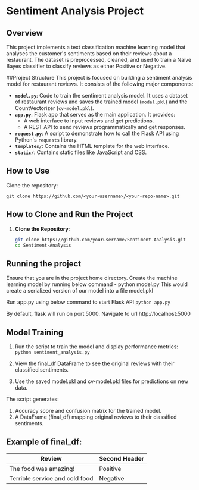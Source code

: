 # Sentiment Analysis Project

## Overview
This project implements a text classification machine learning model that analyses the customer's sentiments based on their reviews about a restaurant.  The dataset is preprocessed, cleaned, and used to train a Naive Bayes classifier to classify reviews as either Positive or Negative.

##Project Structure
This project is focused on building a sentiment analysis model for restaurant reviews. It consists of the following major components:

- **`model.py`**: Code to train the sentiment analysis model. It uses a dataset of restaurant reviews and saves the trained model (`model.pkl`) and the CountVectorizer (`cv-model.pkl`).
- **`app.py`**: Flask app that serves as the main application. It provides:
  - A web interface to input reviews and get predictions.
  - A REST API to send reviews programmatically and get responses.
- **`request.py`**: A script to demonstrate how to call the Flask API using Python's `requests` library.
- **`templates/`**: Contains the HTML template for the web interface.
- **`static/`**: Contains static files like JavaScript and CSS.

## How to Use
Clone the repository:
   ```
   git clone https://github.com/<your-username>/<your-repo-name>.git
   ```
## How to Clone and Run the Project

1. **Clone the Repository**:
   ```bash
   git clone https://github.com/yourusername/Sentiment-Analysis.git
   cd Sentiment-Analysis
   
## Running the project

Ensure that you are in the project home directory. Create the machine learning model by running below command -
python model.py
This would create a serialized version of our model into a file model.pkl

Run app.py using below command to start Flask API
```python app.py```

By default, flask will run on port 5000. Navigate to url http://localhost:5000

## Model Training
1. Run the script to train the model and display performance metrics:
   ```python sentiment_analysis.py```
   
2. View the final_df DataFrame to see the original reviews with their classified sentiments.
3. Use the saved model.pkl and cv-model.pkl files for predictions on new data.

The script generates:
1. Accuracy score and confusion matrix for the trained model.
2. A DataFrame (final_df) mapping original reviews to their classified sentiments.

## Example of final_df:

| Review  | Second Header |
| ------------- | ------------- |
|The food was amazing! | Positive  |
| Terrible service and cold food | Negative  |

